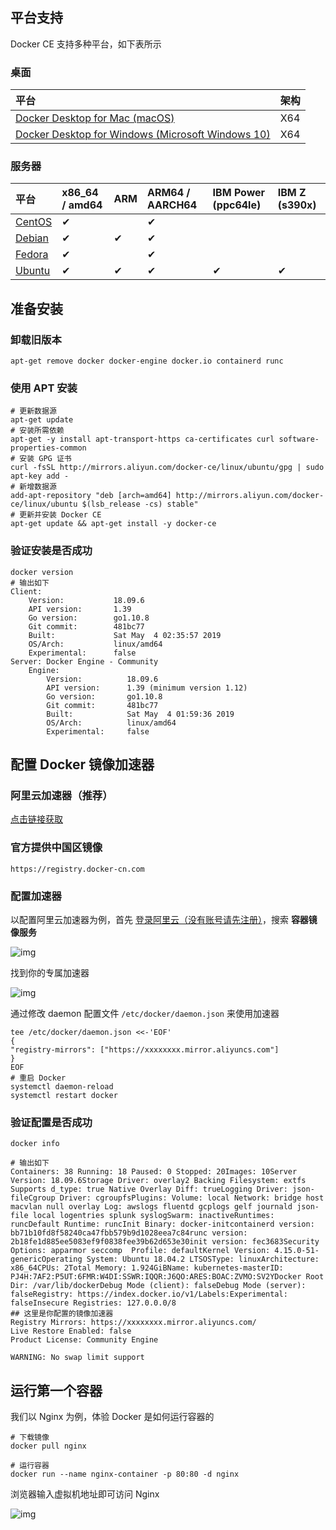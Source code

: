 ## 平台支持

Docker CE 支持多种平台，如下表所示

### 桌面

| 平台                                                         | 架构 |
| :----------------------------------------------------------- | :--- |
| [Docker Desktop for Mac (macOS)](http://www.qfdmy.com/wp-content/themes/quanbaike/go.php?url=aHR0cHM6Ly9kb2NzLmRvY2tlci5jb20vZG9ja2VyLWZvci1tYWMvaW5zdGFsbC8=) | X64  |
| [Docker Desktop for Windows (Microsoft Windows 10)](http://www.qfdmy.com/wp-content/themes/quanbaike/go.php?url=aHR0cHM6Ly9kb2NzLmRvY2tlci5jb20vZG9ja2VyLWZvci13aW5kb3dzL2luc3RhbGwv) | X64  |

### 服务器

| 平台                                                         | x86_64 / amd64 | ARM  | ARM64 / AARCH64 | IBM Power (ppc64le) | IBM Z (s390x) |
| :----------------------------------------------------------- | :------------- | :--- | :-------------- | :------------------ | :------------ |
| [CentOS](http://www.qfdmy.com/wp-content/themes/quanbaike/go.php?url=aHR0cHM6Ly9kb2NzLmRvY2tlci5jb20vaW5zdGFsbC9saW51eC9kb2NrZXItY2UvY2VudG9zLw==) | ✔              |      | ✔               |                     |               |
| [Debian](http://www.qfdmy.com/wp-content/themes/quanbaike/go.php?url=aHR0cHM6Ly9kb2NzLmRvY2tlci5jb20vaW5zdGFsbC9saW51eC9kb2NrZXItY2UvZGViaWFuLw==) | ✔              | ✔    | ✔               |                     |               |
| [Fedora](http://www.qfdmy.com/wp-content/themes/quanbaike/go.php?url=aHR0cHM6Ly9kb2NzLmRvY2tlci5jb20vaW5zdGFsbC9saW51eC9kb2NrZXItY2UvZmVkb3JhLw==) | ✔              |      | ✔               |                     |               |
| [Ubuntu](http://www.qfdmy.com/wp-content/themes/quanbaike/go.php?url=aHR0cHM6Ly9kb2NzLmRvY2tlci5jb20vaW5zdGFsbC9saW51eC9kb2NrZXItY2UvdWJ1bnR1Lw==) | ✔              | ✔    | ✔               | ✔                   | ✔             |

## 准备安装

### 卸载旧版本

```shell
apt-get remove docker docker-engine docker.io containerd runc
```

### 使用 APT 安装

```shell
# 更新数据源
apt-get update
# 安装所需依赖
apt-get -y install apt-transport-https ca-certificates curl software-properties-common
# 安装 GPG 证书
curl -fsSL http://mirrors.aliyun.com/docker-ce/linux/ubuntu/gpg | sudo apt-key add -
# 新增数据源
add-apt-repository "deb [arch=amd64] http://mirrors.aliyun.com/docker-ce/linux/ubuntu $(lsb_release -cs) stable"
# 更新并安装 Docker CE
apt-get update && apt-get install -y docker-ce
```

### 验证安装是否成功

```shell
docker version
# 输出如下
Client:
    Version:           18.09.6 
    API version:       1.39 
    Go version:        go1.10.8 
    Git commit:        481bc77 
    Built:             Sat May  4 02:35:57 2019 
    OS/Arch:           linux/amd64 
    Experimental:      false
Server: Docker Engine - Community 
	Engine:  
        Version:          18.09.6  
        API version:      1.39 (minimum version 1.12)
        Go version:       go1.10.8  
        Git commit:       481bc77 
        Built:            Sat May  4 01:59:36 2019  
        OS/Arch:          linux/amd64  
        Experimental:     false
```

## 配置 Docker 镜像加速器

### 阿里云加速器（推荐）

[点击链接获取](http://www.qfdmy.com/wp-content/themes/quanbaike/go.php?url=aHR0cHM6Ly9wcm9tb3Rpb24uYWxpeXVuLmNvbS9udG1zL2FjdC9xd2JrLmh0bWw/dXNlckNvZGU9aGdxa3U3YzU=)

### 官方提供中国区镜像

```shell
https://registry.docker-cn.com
```

### 配置加速器

以配置阿里云加速器为例，首先 [登录阿里云（没有账号请先注册）](http://www.qfdmy.com/wp-content/themes/quanbaike/go.php?url=aHR0cHM6Ly9wcm9tb3Rpb24uYWxpeXVuLmNvbS9udG1zL2FjdC9xd2JrLmh0bWw/dXNlckNvZGU9aGdxa3U3YzU=)，搜索 **容器镜像服务**

![img](http://www.qfdmy.com/wp-content/uploads/2019/08/8e2280fbb4c6c26.png)

找到你的专属加速器

![img](http://www.qfdmy.com/wp-content/uploads/2019/08/ee2667294d92be1.png)

通过修改 daemon 配置文件 `/etc/docker/daemon.json` 来使用加速器

```shell
tee /etc/docker/daemon.json <<-'EOF'
{
"registry-mirrors": ["https://xxxxxxxx.mirror.aliyuncs.com"]
}
EOF
# 重启 Docker
systemctl daemon-reload
systemctl restart docker
```

### 验证配置是否成功

```shell
docker info

# 输出如下
Containers: 38 Running: 18 Paused: 0 Stopped: 20Images: 10Server Version: 18.09.6Storage Driver: overlay2 Backing Filesystem: extfs Supports d_type: true Native Overlay Diff: trueLogging Driver: json-fileCgroup Driver: cgroupfsPlugins: Volume: local Network: bridge host macvlan null overlay Log: awslogs fluentd gcplogs gelf journald json-file local logentries splunk syslogSwarm: inactiveRuntimes: runcDefault Runtime: runcInit Binary: docker-initcontainerd version: bb71b10fd8f58240ca47fbb579b9d1028eea7c84runc version: 2b18fe1d885ee5083ef9f0838fee39b62d653e30init version: fec3683Security Options: apparmor seccomp  Profile: defaultKernel Version: 4.15.0-51-genericOperating System: Ubuntu 18.04.2 LTSOSType: linuxArchitecture: x86_64CPUs: 2Total Memory: 1.924GiBName: kubernetes-masterID: PJ4H:7AF2:P5UT:6FMR:W4DI:SSWR:IQQR:J6QO:ARES:BOAC:ZVMO:SV2YDocker Root Dir: /var/lib/dockerDebug Mode (client): falseDebug Mode (server): falseRegistry: https://index.docker.io/v1/Labels:Experimental: falseInsecure Registries: 127.0.0.0/8
## 这里是你配置的镜像加速器
Registry Mirrors: https://xxxxxxxx.mirror.aliyuncs.com/
Live Restore Enabled: false
Product License: Community Engine

WARNING: No swap limit support
```

## 运行第一个容器

我们以 Nginx 为例，体验 Docker 是如何运行容器的

```shell
# 下载镜像
docker pull nginx

# 运行容器
docker run --name nginx-container -p 80:80 -d nginx
```

浏览器输入虚拟机地址即可访问 Nginx

![img](http://www.qfdmy.com/wp-content/uploads/2019/08/1670b1982b988eb.png)